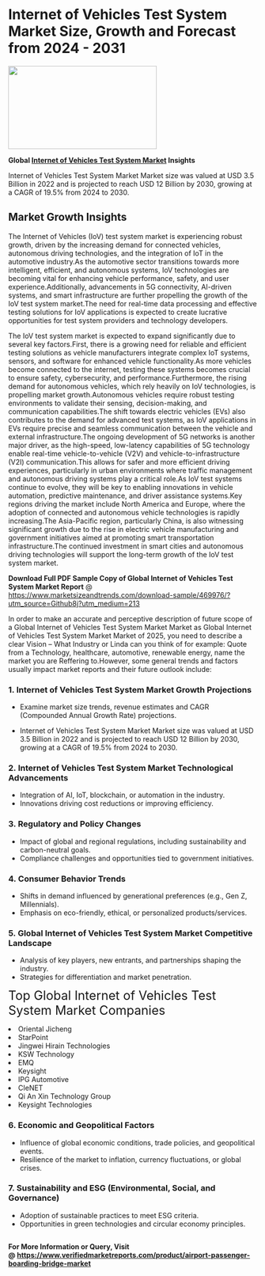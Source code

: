 <H1>Internet of Vehicles Test System Market Size, Growth and Forecast from 2024 - 2031</H1><img class="aligncenter size-medium wp-image-584254" src="https://thirdeyenews.in/wp-content/uploads/2024/09/Global-Market-Research-300x168.jpeg" alt="" width="300" height="168" /><p><strong>Global&nbsp;<a href="https://www.marketsizeandtrends.com/download-sample/469976/?utm_source=Github8j?utm_medium=213">Internet of Vehicles Test System Market</a> Insights</strong></p><p>Internet of Vehicles Test System Market Market size was valued at USD 3.5 Billion in 2022 and is projected to reach USD 12 Billion by 2030, growing at a CAGR of 19.5% from 2024 to 2030.</p><p><h2>Market Growth Insights</h2> <p>The Internet of Vehicles (IoV) test system market is experiencing robust growth, driven by the increasing demand for connected vehicles, autonomous driving technologies, and the integration of IoT in the automotive industry.As the automotive sector transitions towards more intelligent, efficient, and autonomous systems, IoV technologies are becoming vital for enhancing vehicle performance, safety, and user experience.Additionally, advancements in 5G connectivity, AI-driven systems, and smart infrastructure are further propelling the growth of the IoV test system market.The need for real-time data processing and effective testing solutions for IoV applications is expected to create lucrative opportunities for test system providers and technology developers.</p> <p>The IoV test system market is expected to expand significantly due to several key factors.First, there is a growing need for reliable and efficient testing solutions as vehicle manufacturers integrate complex IoT systems, sensors, and software for enhanced vehicle functionality.As more vehicles become connected to the internet, testing these systems becomes crucial to ensure safety, cybersecurity, and performance.Furthermore, the rising demand for autonomous vehicles, which rely heavily on IoV technologies, is propelling market growth.Autonomous vehicles require robust testing environments to validate their sensing, decision-making, and communication capabilities.The shift towards electric vehicles (EVs) also contributes to the demand for advanced test systems, as IoV applications in EVs require precise and seamless communication between the vehicle and external infrastructure.The ongoing development of 5G networks is another major driver, as the high-speed, low-latency capabilities of 5G technology enable real-time vehicle-to-vehicle (V2V) and vehicle-to-infrastructure (V2I) communication.This allows for safer and more efficient driving experiences, particularly in urban environments where traffic management and autonomous driving systems play a critical role.As IoV test systems continue to evolve, they will be key to enabling innovations in vehicle automation, predictive maintenance, and driver assistance systems.Key regions driving the market include North America and Europe, where the adoption of connected and autonomous vehicle technologies is rapidly increasing.The Asia-Pacific region, particularly China, is also witnessing significant growth due to the rise in electric vehicle manufacturing and government initiatives aimed at promoting smart transportation infrastructure.The continued investment in smart cities and autonomous driving technologies will support the long-term growth of the IoV test system market.<p><span class=""><strong>Download Full PDF Sample Copy of Global Internet of Vehicles Test System Market Report</strong> @ <a href="https://www.marketsizeandtrends.com/download-sample/469976/?utm_source=Github8j?utm_medium=213" target="_blank">https://www.marketsizeandtrends.com/download-sample/469976/?utm_source=Github8j?utm_medium=213</a></span></p><p>In order to make an accurate and perceptive description of future scope of a Global&nbsp;Internet of Vehicles Test System Market Market as Global&nbsp;Internet of Vehicles Test System Market Market of 2025, you need to describe a clear Vision &ndash; What Industry or Linda can you think of for example: Quote from a Technology, healthcare, automotive, renewable energy, name the market you are Reffering to.However, some general trends and factors usually impact market reports and their future outlook include:</p><h3>1.&nbsp;<strong>Internet of Vehicles Test System Market Growth Projections</strong></h3><ul><li>Examine market size trends, revenue estimates and CAGR (Compounded Annual Growth Rate) projections.</li><li><p>Internet of Vehicles Test System Market Market size was valued at USD 3.5 Billion in 2022 and is projected to reach USD 12 Billion by 2030, growing at a CAGR of 19.5% from 2024 to 2030.</p></li></ul><h3>2.&nbsp;<strong>Internet of Vehicles Test System Market Technological Advancements</strong></h3><ul><li>Integration of AI, IoT, blockchain, or automation in the industry.</li><li>Innovations driving cost reductions or improving efficiency.</li></ul><h3>3.&nbsp;<strong>Regulatory and Policy Changes</strong></h3><ul><li>Impact of global and regional regulations, including sustainability and carbon-neutral goals.</li><li>Compliance challenges and opportunities tied to government initiatives.</li></ul><h3>4.&nbsp;<strong>Consumer Behavior Trends</strong></h3><ul><li>Shifts in demand influenced by generational preferences (e.g., Gen Z, Millennials).</li><li>Emphasis on eco-friendly, ethical, or personalized products/services.</li></ul><h3>5.&nbsp;<strong>Global Internet of Vehicles Test System Market Competitive Landscape</strong></h3><ul><li>Analysis of key players, new entrants, and partnerships shaping the industry.</li><li>Strategies for differentiation and market penetration.</li></ul><p data-pm-slice="1 1 []"><span style="color: inherit; font-family: inherit; font-size: 25px;">Top Global Internet of Vehicles Test System Market Companies</span></p><div class="" data-test-id=""><p><li>Oriental Jicheng</li><li> StarPoint</li><li> Jingwei Hirain Technologies</li><li> KSW Technology</li><li> EMQ</li><li> Keysight</li><li> IPG Automotive</li><li> CIeNET</li><li> Qi An Xin Technology Group</li><li> Keysight Technologies</li></p></div><h3>6.&nbsp;<strong>Economic and Geopolitical Factors</strong></h3><ul><li>Influence of global economic conditions, trade policies, and geopolitical events.</li><li>Resilience of the market to inflation, currency fluctuations, or global crises.</li></ul><h3>7.&nbsp;<strong>Sustainability and ESG (Environmental, Social, and Governance)</strong></h3><ul><li>Adoption of sustainable practices to meet ESG criteria.</li><li>Opportunities in green technologies and circular economy principles.</li></ul><h2><strong style="font-size: 14px;">For More Information or Query, Visit @&nbsp;</strong><a style="background-color: #ffffff; font-size: 14px;" href="https://www.marketsizeandtrends.com/report/internet-of-vehicles-test-system-market/" target="_blank">https://www.verifiedmarketreports.com/product/airport-passenger-boarding-bridge-market</a></h2>
